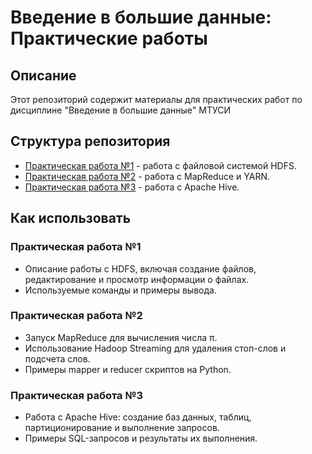 # Введение в большие данные: Практические работы

## Описание
Этот репозиторий содержит материалы для практических работ по дисциплине "Введение в большие данные" МТУСИ

## Структура репозитория
- [Практическая работа №1](./МБД2431_Киреев_А.А_ПР1.pdf) - работа с файловой системой HDFS.
- [Практическая работа №2](./МБД2431_Киреев_А.А_ПР2.pdf) - работа с MapReduce и YARN.
- [Практическая работа №3](./МБД2431_Киреев_А.А_ПР3.pdf) - работа с Apache Hive.

## Как использовать

### Практическая работа №1
- Описание работы с HDFS, включая создание файлов, редактирование и просмотр информации о файлах.
- Используемые команды и примеры вывода.

### Практическая работа №2
- Запуск MapReduce для вычисления числа π.
- Использование Hadoop Streaming для удаления стоп-слов и подсчета слов.
- Примеры mapper и reducer скриптов на Python.

### Практическая работа №3
- Работа с Apache Hive: создание баз данных, таблиц, партиционирование и выполнение запросов.
- Примеры SQL-запросов и результаты их выполнения.
